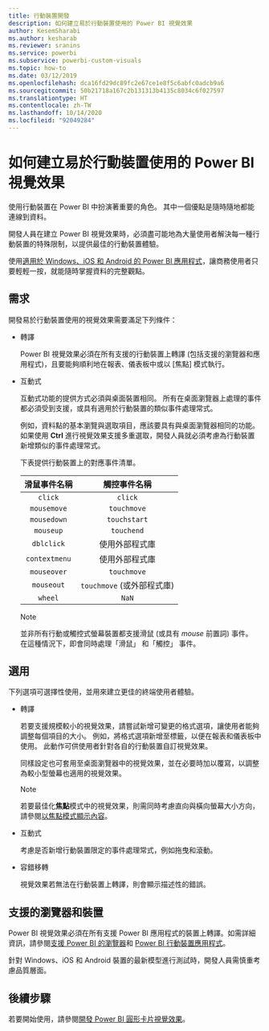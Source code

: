 ```yaml
---
title: 行動裝置開發
description: 如何建立易於行動裝置使用的 Power BI 視覺效果
author: KesemSharabi
ms.author: kesharab
ms.reviewer: sranins
ms.service: powerbi
ms.subservice: powerbi-custom-visuals
ms.topic: how-to
ms.date: 03/12/2019
ms.openlocfilehash: dca16fd29dc89fc2e67ce1e8f5c6abfc0adcb9a6
ms.sourcegitcommit: 50b21718a167c2b131313b4135c8034c6f027597
ms.translationtype: HT
ms.contentlocale: zh-TW
ms.lasthandoff: 10/14/2020
ms.locfileid: "92049284"
---
```

# <a name="how-to-create-mobile-friendly-power-bi-visuals"></a>如何建立易於行動裝置使用的 Power BI 視覺效果
使用行動裝置在 Power BI 中扮演著重要的角色。 其中一個優點是隨時隨地都能連線到資料。

開發人員在建立 Power BI 視覺效果時，必須盡可能地為大量使用者解決每一種行動裝置的特殊限制，以提供最佳的行動裝置體驗。

使用[適用於 Windows、iOS 和 Android 的 Power BI 應用程式](../../consumer/mobile/mobile-apps-for-mobile-devices.md)，讓商務使用者只要輕輕一按，就能隨時掌握資料的完整觀點。

## <a name="requirements"></a>需求

開發易於行動裝置使用的視覺效果需要滿足下列條件：

- 轉譯

  Power BI 視覺效果必須在所有支援的行動裝置上轉譯 (包括支援的瀏覽器和應用程式)，且要能夠順利地在報表、儀表板中或以 [焦點]  模式執行。 

- 互動式

  互動式功能的提供方式必須與桌面裝置相同。 所有在桌面瀏覽器上處理的事件都必須受到支援，或具有適用於行動裝置的類似事件處理常式。
  
  例如，資料點的基本瀏覽與選取項目，應該要具有與桌面瀏覽器相同的功能。 如果使用 **Ctrl** 進行視覺效果支援多重選取，開發人員就必須考慮為行動裝置新增類似的事件處理常式。

  下表提供行動裝置上的對應事件清單。

  | 滑鼠事件名稱 | 觸控事件名稱 |
  |:----------------:|:----------------:|
  | `click` | `click` |
  | `mousemove` | `touchmove` |
  | `mousedown` | `touchstart` |
  | `mouseup` | `touchend` |
  | `dblclick` | 使用外部程式庫 |
  | `contextmenu` | 使用外部程式庫 |
  | `mouseover` | `touchmove` |
  | `mouseout` | `touchmove` (或外部程式庫) |
  | `wheel` | `NaN` |

  > [!NOTE]
  > 並非所有行動或觸控式螢幕裝置都支援滑鼠 (或具有 *mouse* 前置詞) 事件。 在這種情況下，即會同時處理「滑鼠」  和「觸控」  事件。

## <a name="optional"></a>選用
下列選項可選擇性使用，並用來建立更佳的終端使用者體驗。

- 轉譯

  若要支援規模較小的視覺效果，請嘗試新增可變更的格式選項，讓使用者能夠調整每個項目的大小。 例如，將格式選項新增至標籤，以便在報表和儀表板中使用。 此動作可供使用者針對各自的行動裝置自訂視覺效果。
  
  同樣設定也可套用至桌面瀏覽器中的視覺效果，並在必要時加以覆寫，以調整為較小型螢幕也適用的視覺效果。

  > [!NOTE]
  > 若要最佳化**焦點**模式中的視覺效果，則需同時考慮直向與橫向螢幕大小方向，請參閱[以焦點模式顯示內容](../../consumer/end-user-focus.md)。

- 互動式

  考慮是否新增行動裝置限定的事件處理常式，例如拖曳和滾動。

- 容錯移轉

  視覺效果若無法在行動裝置上轉譯，則會顯示描述性的錯誤。

## <a name="supported-browsers-and-devices"></a>支援的瀏覽器和裝置
Power BI 視覺效果必須在所有支援 Power BI 應用程式的裝置上轉譯。如需詳細資訊，請參閱[支援 Power BI 的瀏覽器](../../fundamentals/power-bi-browsers.md)和 [Power BI 行動裝置應用程式](../../consumer/mobile/mobile-apps-for-mobile-devices.md)。

針對 Windows、iOS 和 Android 裝置的最新模型進行測試時，開發人員需慎重考慮品質層面。

## <a name="next-steps"></a>後續步驟
若要開始使用，請參閱[開發 Power BI 圓形卡片視覺效果](./develop-circle-card.md)。